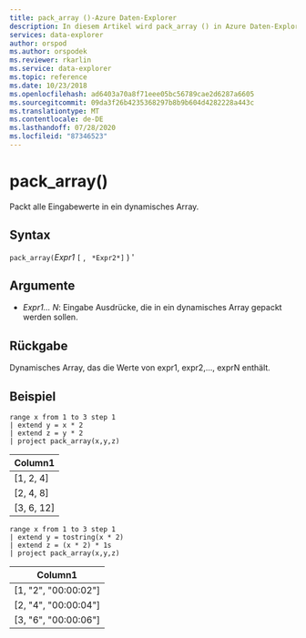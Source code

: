 ```yaml
---
title: pack_array ()-Azure Daten-Explorer
description: In diesem Artikel wird pack_array () in Azure Daten-Explorer beschrieben.
services: data-explorer
author: orspod
ms.author: orspodek
ms.reviewer: rkarlin
ms.service: data-explorer
ms.topic: reference
ms.date: 10/23/2018
ms.openlocfilehash: ad6403a70a8f71eee05bc56789cae2d6287a6605
ms.sourcegitcommit: 09da3f26b4235368297b8b9b604d4282228a443c
ms.translationtype: MT
ms.contentlocale: de-DE
ms.lasthandoff: 07/28/2020
ms.locfileid: "87346523"
---
```

# <a name="pack_array"></a>pack_array()

Packt alle Eingabewerte in ein dynamisches Array.

## <a name="syntax"></a>Syntax

`pack_array(`*Expr1* `[` , ` *Expr2*]` ) '

## <a name="arguments"></a>Argumente

* *Expr1... N*: Eingabe Ausdrücke, die in ein dynamisches Array gepackt werden sollen.

## <a name="returns"></a>Rückgabe

Dynamisches Array, das die Werte von expr1, expr2,..., exprN enthält.

## <a name="example"></a>Beispiel

<!-- csl: https://help.kusto.windows.net:443/Samples -->
```kusto
range x from 1 to 3 step 1
| extend y = x * 2
| extend z = y * 2
| project pack_array(x,y,z)
```

|Column1|
|---|
|[1, 2, 4]|
|[2, 4, 8]|
|[3, 6, 12]|

<!-- csl: https://help.kusto.windows.net:443/Samples -->
```kusto
range x from 1 to 3 step 1
| extend y = tostring(x * 2)
| extend z = (x * 2) * 1s
| project pack_array(x,y,z)
```

|Column1|
|---|
|[1, "2", "00:00:02"]|
|[2, "4", "00:00:04"]|
|[3, "6", "00:00:06"]|
